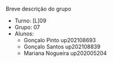 Breve descrição do grupo

* Turno: [L]09
* Grupo: 07
* Alunos:
    - Gonçalo Pinto up202108693 
    - Gonçalo Santos up202108839
    - Mariana Nogueira up202005204
